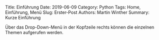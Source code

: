 Title: Einführung
Date: 2019-06-09
Category: Python
Tags: Home, Einführung, Menü
Slug: Erster-Post
Authors: Martin Winther
Summary: Kurze Einführung

Über das Drop-Down-Menü in der Kopfzeile rechts können die einzelnen Themen aufgerufen werden. 
